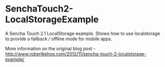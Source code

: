 SenchaTouch2-LocalStorageExample
================================

A Sencha Touch 2.1 LocalStorage example. Shows how to use localstorage to provide a fallback / offline mode for mobile apps.

More information on the original blog post -  http://www.robertkehoe.com/2012/11/sencha-touch-2-localstorage-example/